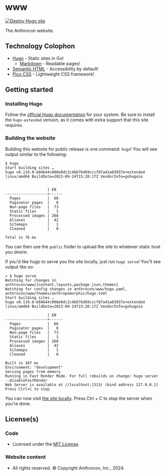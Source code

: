 # www

[![Deploy Hugo site](https://github.com/Anthrocon/www/actions/workflows/deploy.yaml/badge.svg)](https://github.com/Anthrocon/www/actions/workflows/deploy.yaml)

The Anthrocon website.

## Technology Colophon

- [Hugo](https://gohugo.io/) - Static sites in Go!
  - [Markdown](https://commonmark.org/) - Readable pages!
- [Semantic HTML](https://en.wikipedia.org/wiki/Semantic_HTML) - Accessibility by default!
- [Pico CSS](https://picocss.com/) - Lightweight CSS framework!

## Getting started

### Installing Hugo

Follow the [official Hugo documentation](https://gohugo.io/installation/) for your system.
Be sure to install the `hugo-extended` version, as it comes with extra support that this site requires.

### Building the website

Building this website for public release is one command: `hugo`!
You will see output similar to the following:

```
$ hugo
Start building sites …
hugo v0.119.0-b84644c008e0dc2c4b67bd69cccf87a41a03937e+extended linux/amd64 BuildDate=2023-09-24T15:20:17Z VendorInfo=gohugoio


                   | EN
-------------------+------
  Pages            |  66
  Paginator pages  |   0
  Non-page files   |  73
  Static files     |   1
  Processed images | 268
  Aliases          |  42
  Sitemaps         |   1
  Cleaned          |   0

Total in 76 ms
```

You can then use the `public` folder to upload the site to whatever static host you desire.

If you'd like hugo to serve you the site locally, just run `hugo serve`!
You'll see output like so:

```
> $ hugo serve
Watching for changes in anthrocon/www/{content,layouts,package.json,themes}
Watching for config changes in anthrocon/www/hugo.yaml, anthrocon/www/themes/anthropomorphic/hugo.toml
Start building sites …
hugo v0.119.0-b84644c008e0dc2c4b67bd69cccf87a41a03937e+extended linux/amd64 BuildDate=2023-09-24T15:20:17Z VendorInfo=gohugoio

                   | EN
-------------------+------
  Pages            |  66
  Paginator pages  |   0
  Non-page files   |  73
  Static files     |   1
  Processed images | 268
  Aliases          |  42
  Sitemaps         |   1
  Cleaned          |   0

Built in 107 ms
Environment: "development"
Serving pages from memory
Running in Fast Render Mode. For full rebuilds on change: hugo server --disableFastRender
Web Server is available at //localhost:1313/ (bind address 127.0.0.1)
Press Ctrl+C to stop
```

You can now visit [the site locally](http://localhost:1313/).
Press Ctrl + C to stop the server when you're done.

## License(s)

### Code

- Licensed under the [MIT License](themes/anthropomorphic/LICENSE).

### Website content

- All rights reserved. © Copyright Anthrocon, Inc., 2024.
